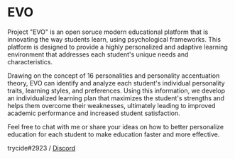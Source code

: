 # EVO

Project "EVO" is an open soruce modern educational platform that is innovating the way students learn, using psychological frameworks. This platform is designed to provide a highly personalized and adaptive learning environment that addresses each student's unique needs and characteristics.

Drawing on the concept of 16 personalities and personality accentuation theory, EVO can identify and analyze each student's individual personality traits, learning styles, and preferences. Using this information, we develop an individualized learning plan that maximizes the student's strengths and helps them overcome their weaknesses, ultimately leading to improved academic performance and increased student satisfaction.

Feel free to chat with me or share your ideas on how to better personalize education for each student to make education faster and more effective.

trycide#2923 / [Discord](https://discord.com/invite/YNEWvYX2)
